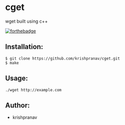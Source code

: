 # cget
wget built using c++

[![forthebadge](https://forthebadge.com/images/badges/made-with-c-plus-plus.svg)](https://forthebadge.com)

## Installation:
```
$ git clone https://github.com/krishpranav/cget.git
$ make
```

## Usage:
```
./wget http://example.com
```

## Author:
- krishpranav